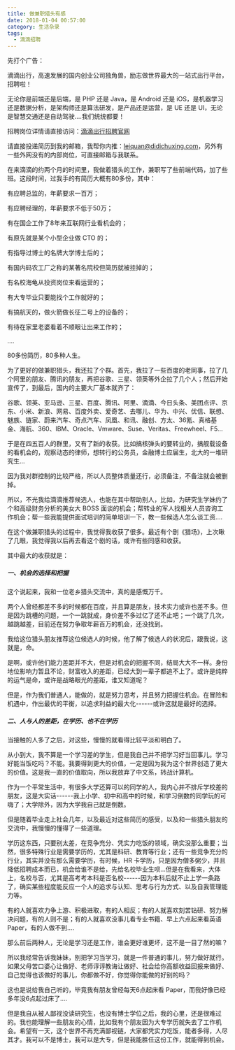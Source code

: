```yaml
---
title: 做兼职猎头有感
date: 2018-01-04 00:57:00
category: 生活杂录
tags:
  - 滴滴招聘
---
```


先打个广告：

滴滴出行，高速发展的国内创业公司独角兽，励志做世界最大的一站式出行平台，招聘啦！

无论你是前端还是后端，是 PHP 还是 Java，是 Android 还是 iOS，是机器学习还是数据分析，是架构师还是算法研发，是产品还是运营，是 UE 还是 UI，无论是智慧交通还是自动驾驶....我们统统都要！


招聘岗位详情请直接访问：[滴滴出行招聘官网](http://job.didichuxing.com/)

请直接投递简历到我的邮箱，我帮你内推：[leiquan@didichuxing.com](mailto:leiquan@didichuxing.com)，另外有一些外网没有的内部岗位，可直接邮箱与我联系。

<!--more-->

在来滴滴的约两个月的时间里，我做着猎头的工作，兼职写了些前端代码，加了些班。这段时间，过我手的有简历大概有80多份，其中：

有应聘总监的，年薪要求一百万；

有应聘经理的，年薪要求不低于50万；

有在国企工作了8年来互联网行业看机会的；

有原先就是某个小型企业做 CTO 的；

有指导过博士的名牌大学博士后的；

有国内码农工厂之称的某著名院校但简历就被挂掉的；

有名校海龟从投资岗位来看运营的；

有大专毕业只要能找个工作就好的；

有搞航天的，做火箭做长征二号上的设备的；

有待在家里老婆看着不顺眼让出来工作的；

....

80多份简历，80多种人生。

为了更好的做兼职猎头，我还拉了个群。首先，我拉了一些百度的老同事，拉了几个阿里的朋友、腾讯的朋友，再把谷歌、三星、领英等外企拉了几个人；然后开始宣传了，到最后，国内的主要大厂基本就齐了：

谷歌、领英、亚马逊、三星、百度、腾讯、阿里、滴滴、今日头条、美团点评、京东、小米、新浪、网易、百度外卖、爱奇艺、去哪儿、华为、中兴、优信、联想、魅族、链家、蔚来汽车、奇点汽车、凤凰、和讯、融创、方太、36氪、真格基金、海航、360、IBM、Oracle、Vmware、Suse、Veritas、Freewheel、F5…

于是在四五百人的群里，又有了新的收获。比如搞核弹头的要转业的，搞舰载设备的看机会的，观察动态的律师，想转行的公务员，金融博士应届生，北大的一堆研究生...

因为我对群控制的比较严格，所以人员整体质量还行，必须备注，不备注就会被删掉。

所以，不光我给滴滴推荐候选人，也能在其中帮助别人，比如，为研究生学妹约了个和高级财务分析的美女大 BOSS 面谈的机会；帮转业的军人找相关人员咨询工作机会；帮一些我能提供面试培训的简单培训一下，教一些候选人怎么谈工资....

在这个做兼职猎头的过程中，我觉得我收获了很多。最近有个剧《猎场》，上次瞅了几眼，我觉得我以后再去看这个剧的话，或许有些同感和收获。

其中最大的收获就是：

##### 一、机会的选择和把握

这个说起来，我和一位老乡猎头交流中，真的是感慨万千。

两个人曾经都差不多的时候都在百度，并且算是朋友，技术实力或许也差不多。但是因为跳槽的问题，一个一跳就成，身价差不多过亿了还不止吧；一个跳了几次，越跳越差，目前还在努力争取年薪百万的机会，还没找到。

我给这位猎头朋友推荐这位候选人的时候，他了解了候选人的状况后，跟我说，这就是，命。

是啊，或许他们能力差距并不大，但是对机会的把握不同，结局大大不一样。身份地位影响力暂且不论，财富收入的差距，已经大到一辈子都追不上了。或许是纯粹的运气是命，或许是战略眼光的差距，谁又知道呢？

但是，作为我们普通人，能做的，就是努力思考，并且努力把握住机会。在冒险和机遇中，作出最优的平衡，以追求利益的最大化------或许这就是最好的选择。

##### 二、人与人的差距，在学历、也不在学历

当接触的人多了之后，对这些，慢慢的就看得比较平淡和明白了。

从小到大，我不算是一个学习差的学生，但是我自己并不把学习好当回事儿。学习好能当饭吃吗？不能。我要得到更大的价值，一定是因为我为这个世界创造了更大的价值。这是我一直的价值取向，所以我放弃了中文系，转战计算机。

作为一个平常生活中，有很多大学还算可以的同学的人，我内心并不排斥学校差的朋友，这是大实话------我上小学、初中和高中的时候，和学习倒数的同学玩的可嗨了；大学除外，因为大学我自己就是倒数。

但是随着毕业走上社会几年，以及最近对这些简历的感受，以及和一些猎头朋友的交流中，我慢慢的懂得了一些道理。

学历这东西，只要别太差，在竞争充分、凭实力吃饭的领域，确实没那么重要；当然，很多特殊行业是需要学历的，尤其是科研、教育等行业；还有一些竞争充分的行业，其实并没有那么需要学历，有时候，HR 卡学历，只是因为僧多粥少，并且降低招聘成本而已，机会给谁不是给，先给名校毕业生呗...但是在我看来，大体上，名校与否，尤其是高考考本科是否名校------因为本科后就不止上学一条路了，确实某些程度能反应一个人的追求与认知、思考与行为方式、以及自我管理能力等。

有的人就喜欢力争上游、积极进取，有的人相反；有的人就喜欢刻苦钻研、努力解决问题，有的人则不是；有的人就喜欢没事儿看专业书籍、早上六点起来看英语 Paper，有的人做不到....

那么前后两种人，无论是学习还是工作，谁会更好谁更坏，这不是一目了然的嘛？

所以我经常告诉我妹妹，别把学习当学习，就是一件普通的事儿，努力做好就行。如果父母苦口婆心让做好、老师谆谆教诲让做好、社会给你高额收益回报来做好、自己觉得也该做好的事儿，你都做不好，你觉得你能做的好别的吗？

这也是说给我自己听的，毕竟我有朋友曾经每天6点起床看 Paper，而我好像已经多年没6点起过床了....

但是我自从被人鄙视没读研究生，也没有博士学位之后，我的心里，还是很难过的。我也能理解一些朋友的心情，比如我有个朋友因为大专学历就失去了工作机会。希望有一天，这个世界不再充满鄙视链，大家都凭实力吃饭，能者多得，人尽其才。我可以不是博士，我可以是大专，但是我能胜任这份工作，就能得到机会。















